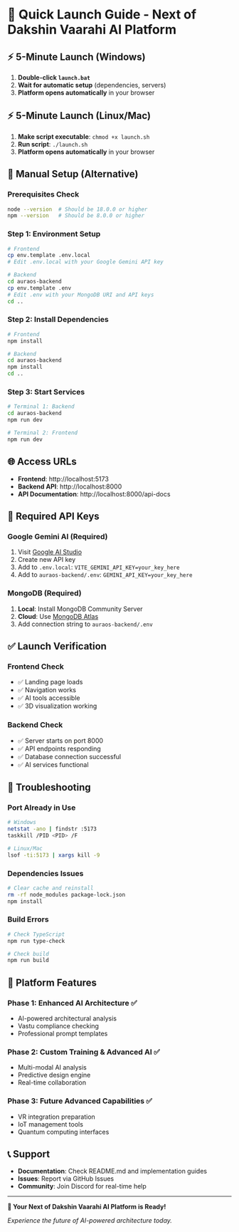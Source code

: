 # 🚀 Quick Launch Guide - Next of Dakshin Vaarahi AI Platform

## ⚡ **5-Minute Launch (Windows)**

1. **Double-click `launch.bat`**
2. **Wait for automatic setup** (dependencies, servers)
3. **Platform opens automatically** in your browser

## ⚡ **5-Minute Launch (Linux/Mac)**

1. **Make script executable**: `chmod +x launch.sh`
2. **Run script**: `./launch.sh`
3. **Platform opens automatically** in your browser

## 🔧 **Manual Setup (Alternative)**

### **Prerequisites Check**
```bash
node --version  # Should be 18.0.0 or higher
npm --version   # Should be 8.0.0 or higher
```

### **Step 1: Environment Setup**
```bash
# Frontend
cp env.template .env.local
# Edit .env.local with your Google Gemini API key

# Backend
cd auraos-backend
cp env.template .env
# Edit .env with your MongoDB URI and API keys
cd ..
```

### **Step 2: Install Dependencies**
```bash
# Frontend
npm install

# Backend
cd auraos-backend
npm install
cd ..
```

### **Step 3: Start Services**
```bash
# Terminal 1: Backend
cd auraos-backend
npm run dev

# Terminal 2: Frontend
npm run dev
```

## 🌐 **Access URLs**

- **Frontend**: http://localhost:5173
- **Backend API**: http://localhost:8000
- **API Documentation**: http://localhost:8000/api-docs

## 🔑 **Required API Keys**

### **Google Gemini AI (Required)**
1. Visit [Google AI Studio](https://makersuite.google.com/app/apikey)
2. Create new API key
3. Add to `.env.local`: `VITE_GEMINI_API_KEY=your_key_here`
4. Add to `auraos-backend/.env`: `GEMINI_API_KEY=your_key_here`

### **MongoDB (Required)**
1. **Local**: Install MongoDB Community Server
2. **Cloud**: Use [MongoDB Atlas](https://www.mongodb.com/atlas)
3. Add connection string to `auraos-backend/.env`

## ✅ **Launch Verification**

### **Frontend Check**
- ✅ Landing page loads
- ✅ Navigation works
- ✅ AI tools accessible
- ✅ 3D visualization working

### **Backend Check**
- ✅ Server starts on port 8000
- ✅ API endpoints responding
- ✅ Database connection successful
- ✅ AI services functional

## 🚨 **Troubleshooting**

### **Port Already in Use**
```bash
# Windows
netstat -ano | findstr :5173
taskkill /PID <PID> /F

# Linux/Mac
lsof -ti:5173 | xargs kill -9
```

### **Dependencies Issues**
```bash
# Clear cache and reinstall
rm -rf node_modules package-lock.json
npm install
```

### **Build Errors**
```bash
# Check TypeScript
npm run type-check

# Check build
npm run build
```

## 🎯 **Platform Features**

### **Phase 1: Enhanced AI Architecture** ✅
- AI-powered architectural analysis
- Vastu compliance checking
- Professional prompt templates

### **Phase 2: Custom Training & Advanced AI** ✅
- Multi-modal AI analysis
- Predictive design engine
- Real-time collaboration

### **Phase 3: Future Advanced Capabilities** ✅
- VR integration preparation
- IoT management tools
- Quantum computing interfaces

## 📞 **Support**

- **Documentation**: Check README.md and implementation guides
- **Issues**: Report via GitHub Issues
- **Community**: Join Discord for real-time help

---

**🎉 Your Next of Dakshin Vaarahi AI Platform is Ready!**

*Experience the future of AI-powered architecture today.*
